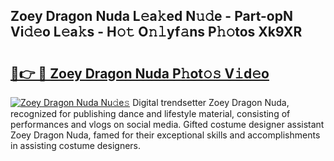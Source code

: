 ## Zoey Dragon Nuda L𝚎a𝚔ed N𝚞𝚍e - Part-opN Vi𝚍𝚎o L𝚎a𝚔s - H𝚘𝚝 O𝚗𝚕yf𝚊ns P𝚑𝚘tos Xk9XR

# <h2><a href="http://kfeh386.oniu.top/?m=Zoey+Dragon+Nuda">🔗👉 🔴 Zoey Dragon Nuda P𝚑ot𝚘𝚜 V𝚒d𝚎o</a></h2>

[![Zoey Dragon Nuda Nu𝚍e𝚜](https://i.imgur.com/0qMVB7G.gif)](http://kfeh386.oniu.top/?m=Zoey+Dragon+Nuda)
Digital trendsetter Zoey Dragon Nuda, recognized for publishing dance and lifestyle material, consisting of performances and vlogs on social media. Gifted costume designer assistant Zoey Dragon Nuda, famed for their exceptional skills and accomplishments in assisting costume designers.  
